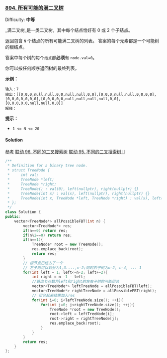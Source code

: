 ### [894\. 所有可能的满二叉树](https://leetcode-cn.com/problems/all-possible-full-binary-trees/)

Difficulty: **中等**


_满二叉树_是一类二叉树，其中每个结点恰好有 0 或 2 个子结点。

返回包含 `N` 个结点的所有可能满二叉树的列表。 答案的每个元素都是一个可能树的根结点。

答案中每个树的每个`结点`都**必须**有 `node.val=0`。

你可以按任何顺序返回树的最终列表。

**示例：**

```
输入：7
输出：[[0,0,0,null,null,0,0,null,null,0,0],[0,0,0,null,null,0,0,0,0],[0,0,0,0,0,0,0],[0,0,0,0,0,null,null,null,null,0,0],[0,0,0,0,0,null,null,0,0]]
解释：

```

**提示：**

*   `1 <= N <= 20`


#### Solution

[参考](https://leetcode-cn.com/problems/all-possible-full-binary-trees/solution/cban-ben-fu-dai-wan-zheng-de-zhu-shi-by-fuckleetco/)
[联动 96. 不同的二叉搜索树](https://leetcode-cn.com/problems/unique-binary-search-trees/)
[联动 95. 不同的二叉搜索树 II](https://leetcode-cn.com/problems/unique-binary-search-trees-ii/)

```cpp
​/**
 * Definition for a binary tree node.
 * struct TreeNode {
 *     int val;
 *     TreeNode *left;
 *     TreeNode *right;
 *     TreeNode() : val(0), left(nullptr), right(nullptr) {}
 *     TreeNode(int x) : val(x), left(nullptr), right(nullptr) {}
 *     TreeNode(int x, TreeNode *left, TreeNode *right) : val(x), left(left), right(right) {}
 * };
 */
class Solution {
public:
    vector<TreeNode*> allPossibleFBT(int n) {
        vector<TreeNode*> res;
        if(n==0) return res;
        if(n%2==0) return res;
        if(n==1){
            TreeNode* root = new TreeNode();
            res.emplace_back(root);
            return res;
        }
        // 根节点已经占了一个
        // 左子树可以划分为1,3....,n-2;同时右子树为n-2, n-4, ... 1
        for(int left = 1; left<=n-2; left+=2){
            int right = n -1 - left;
            //算出节点数为left和right的左右子树的可能组合
            vector<TreeNode*> leftTreeNode = allPossibleFBT(left);
            vector<TreeNode*> rightTreeNode = allPossibleFBT(right);
            // 组合起来结果加入res
            for(int i=0; i<leftTreeNode.size(); ++i){
                for(int j=0; j<rightTreeNode.size(); ++j){
                    TreeNode *root = new TreeNode();
                    root->left = leftTreeNode[i];
                    root->right = rightTreeNode[j];
                    res.emplace_back(root);
                }
            }
        }
        return res;
    }
};
```